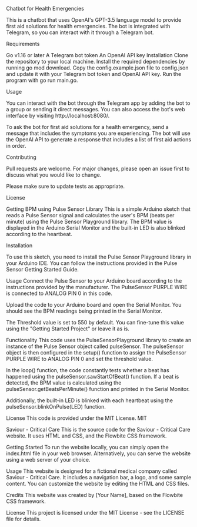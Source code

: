 Chatbot for Health Emergencies

This is a chatbot that uses OpenAI's GPT-3.5 language model to provide first aid solutions for health emergencies. The bot is integrated with Telegram, so you can interact with it through a Telegram bot.

Requirements

Go v1.16 or later
A Telegram bot token
An OpenAI API key
Installation
Clone the repository to your local machine.
Install the required dependencies by running go mod download.
Copy the config.example.json file to config.json and update it with your Telegram bot token and OpenAI API key.
Run the program with go run main.go.

Usage

You can interact with the bot through the Telegram app by adding the bot to a group or sending it direct messages. You can also access the bot's web interface by visiting http://localhost:8080/.

To ask the bot for first aid solutions for a health emergency, send a message that includes the symptoms you are experiencing. The bot will use the OpenAI API to generate a response that includes a list of first aid actions in order.

Contributing

Pull requests are welcome. For major changes, please open an issue first to discuss what you would like to change.

Please make sure to update tests as appropriate.

License






Getting BPM using Pulse Sensor Library
This is a simple Arduino sketch that reads a Pulse Sensor signal and calculates the user's BPM (beats per minute) using the Pulse Sensor Playground library. The BPM value is displayed in the Arduino Serial Monitor and the built-in LED is also blinked according to the heartbeat.

Installation

To use this sketch, you need to install the Pulse Sensor Playground library in your Arduino IDE. You can follow the instructions provided in the Pulse Sensor Getting Started Guide.

Usage
Connect the Pulse Sensor to your Arduino board according to the instructions provided by the manufacturer. The PulseSensor PURPLE WIRE is connected to ANALOG PIN 0 in this code.

Upload the code to your Arduino board and open the Serial Monitor. You should see the BPM readings being printed in the Serial Monitor.

The Threshold value is set to 550 by default. You can fine-tune this value using the "Getting Started Project" or leave it as is.

Functionality
This code uses the PulseSensorPlayground library to create an instance of the Pulse Sensor object called pulseSensor. The pulseSensor object is then configured in the setup() function to assign the PulseSensor PURPLE WIRE to ANALOG PIN 0 and set the threshold value.

In the loop() function, the code constantly tests whether a beat has happened using the pulseSensor.sawStartOfBeat() function. If a beat is detected, the BPM value is calculated using the pulseSensor.getBeatsPerMinute() function and printed in the Serial Monitor.

Additionally, the built-in LED is blinked with each heartbeat using the pulseSensor.blinkOnPulse(LED) function.

License
This code is provided under the MIT License.
MIT




Saviour - Critical Care
This is the source code for the Saviour - Critical Care website. It uses HTML and CSS, and the Flowbite CSS framework.

Getting Started
To run the website locally, you can simply open the index.html file in your web browser. Alternatively, you can serve the website using a web server of your choice.

Usage
This website is designed for a fictional medical company called Saviour - Critical Care. It includes a navigation bar, a logo, and some sample content. You can customize the website by editing the HTML and CSS files.

Credits
This website was created by [Your Name], based on the Flowbite CSS framework.

License
This project is licensed under the MIT License - see the LICENSE file for details.
